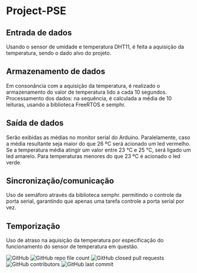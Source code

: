 # Project-PSE

## Entrada de dados
Usando o sensor de umidade e temperatura DHT11, é feita a aquisição da temperatura, sendo o dado alvo do projeto.

## Armazenamento de dados
Em consonância com a aquisição da temperatura, é realizado o armazenamento do valor de temperatura lido a cada 10 segundos. 
Processamento dos dados: na sequência, é calculada a média de 10 leituras, usando a biblioteca FreeRTOS e semphr.

## Saída de dados
Serão exibidas as médias no monitor serial do Arduino. Paralelamente, caso a média resultante seja maior do que 26 ºC será acionado um led vermelho. Se a temperatura média atingir um valor entre 23 °C e 25 °C, será ligado um led amarelo. Para temperaturas menores do que 23 ºC é acionado o led verde.

## Sincronização/comunicação
Uso de semáforo através da biblioteca semphr. permitindo o controle da porta serial, garantindo que apenas uma tarefa controle a porta serial por vez.

## Temporização
Uso de atraso na aquisição da temperatura por especificação do funcionamento do sensor de temperatura em questão.

![GitHub](https://img.shields.io/github/license/FillipiPS/Project-PSE)
![GitHub repo file count](https://img.shields.io/github/directory-file-count/FillipiPS/Project-PSE)
![GitHub closed pull requests](https://img.shields.io/github/issues-pr-closed/FillipiPS/Project-PSE)
![GitHub contributors](https://img.shields.io/github/contributors/FillipiPS/Project-PSE)
![GitHub last commit](https://img.shields.io/github/last-commit/FillipiPS/Project-PSE)
